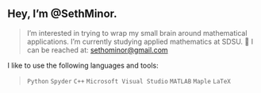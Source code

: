 ## Hey, I’m @SethMinor.
> I’m interested in trying to wrap my small brain around mathematical applications.
> I’m currently studying applied mathematics at SDSU. 🌱
> I can be reached at: sethominor@gmail.com

I like to use the following languages and tools:
> `Python`
> `Spyder`
> `C++`
> `Microsoft Visual Studio`
> `MATLAB`
> `Maple`
> `LaTeX`
